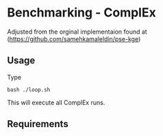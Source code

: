 Benchmarking - ComplEx
===============================================================================
Adjusted from the orginal implementaion found at (https://github.com/samehkamaleldin/pse-kge)

Usage
------
Type

    bash ./loop.sh

This will execute all ComplEx runs.


Requirements
------------

